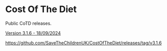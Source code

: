 # Cost Of The Diet

Public CoTD releases.

[Version 3.1.6 - 18/09/2024](https://github.com/SaveTheChildrenUK/CostOfTheDiet/releases/download/v3.1.6/Cost-of-The-Diet-Setup-3.1.6.exe)

https://github.com/SaveTheChildrenUK/CostOfTheDiet/releases/tag/v3.1.6 

